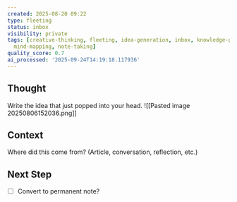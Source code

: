 ```yaml
---
created: 2025-08-20 09:22
type: fleeting
status: inbox
visibility: private
tags: [creative-thinking, fleeting, idea-generation, inbox, knowledge-graphing, mental-mapping,
  mind-mapping, note-taking]
quality_score: 0.7
ai_processed: '2025-09-24T14:19:18.117936'
---
```

<!--
NOTE: This file uses a static date for validation. For new notes, use:
created: 2025-08-06 15:20
-->

## Thought  
Write the idea that just popped into your head.
![[Pasted image 20250806152036.png]]
## Context  
Where did this come from? (Article, conversation, reflection, etc.)

## Next Step  
- [ ] Convert to permanent note?
